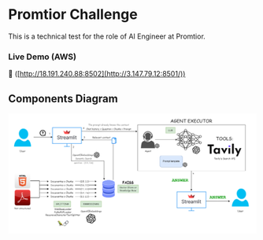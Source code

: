 # Promtior Challenge

This is a technical test for the role of AI Engineer at Promtior.

### Live Demo (AWS)
🔗 ([http://18.191.240.88:8502](http://3.147.79.12:8501/))

## Components Diagram

![componentsDiagram](https://github.com/gasteac/promtiorChallenge/blob/main/docs/componentsDiagram.png?raw=true)


